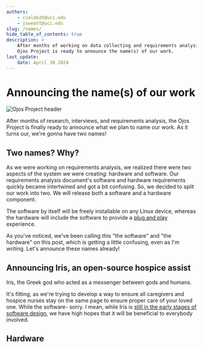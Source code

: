 ```yaml
---
authors:
    - cvaldezh@uci.edu
    - jsweatt@uci.edu
slug: /names/
hide_table_of_contents: true
description: >
    After months of working on data collecting and requirements analysis, the
    Ojos Project is ready to announce the name(s) of our work.
last_update:
    date: April 30 2024
---
```

# Announcing the name(s) of our work

![Ojos Project header](@site/static/images/header.png)

<!-- ! Make sure `slug`, `last_update`, and the filename are up to date. -->

After months of research, interviews, and requirements analysis, the Ojos
Project is finally ready to announce what we plan to name our work. As it turns
our, we're gonna have two names!

<!-- truncate -->
<!-- ? Do not remove the truncate line. -->
<!-- ? https://ojosproject.org/url/developers/guides/updating-news/#truncating -->

## Two names? Why?

<!-- We can both work on this. -->
<!-- Please add notes/comments on the pull request. -->
<!-- https://github.com/ojosproject/website/pull/7 -->

As we were working on requirements analysis, we realized there were two aspects
of the system we were creating: hardware and software. Our requirements analysis
document's software and hardware requirements quickly became intertwined and got
a bit confusing. So, we decided to split our work into two. We will release both
a software and a hardware component.

The software by itself will be freely installable on any Linux device, whereas
the hardware will include the software to provide a
[plug and play](https://en.wikipedia.org/wiki/Plug_and_play) experience.

As you've noticed, we've been calling this "the software" and "the hardware"
on this post, which is getting a little confusing, even as I'm writing. Let's
announce these names already!

## Announcing Iris, an open-source hospice assist

<!-- This is Carlos' section. -->
<!-- Please add notes/comments on the pull request. -->
<!-- https://github.com/ojosproject/website/pull/7 -->

Iris, the Greek god who acted as a messenger between gods and humans.

It's fitting, as we're trying to develop a way to ensure all caregivers and
hospice nurses stay on the same page to ensure proper care of your loved one.
While the software- sorry. I mean, while Iris is [still in the early stages of
software design](/docs/iris/c4-model/),
we have high hopes that it will be beneficial to everybody involved.

<!-- todo: I don't think "hospice assist" is the best word choice. Should be changed. -->
<!-- todo: Should be expanded more. I think this is too short. -->

## Hardware

<!-- This is Joseph's section. -->
<!-- Please add notes/comments on the pull request. -->
<!-- https://github.com/ojosproject/website/pull/7 -->

<!-- todo: Change the name of the section. -->
<!-- todo: Add content! ✨ -->
